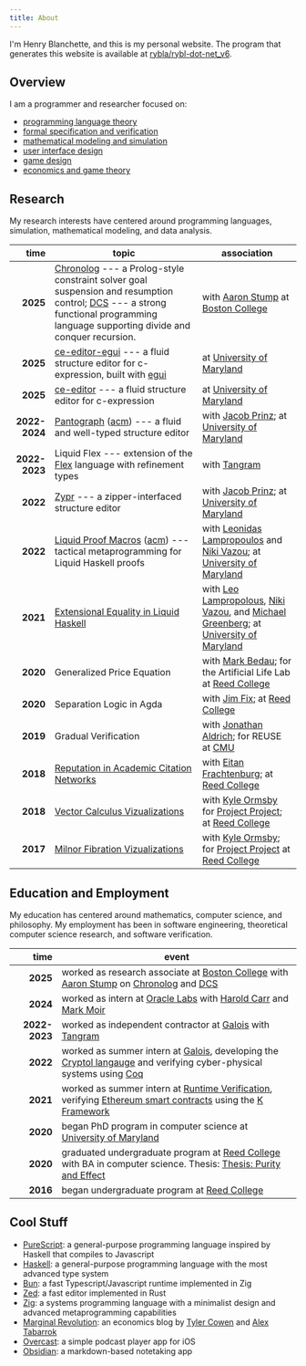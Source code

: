 ```yaml
---
title: About
---
```


I'm Henry Blanchette, and this is my personal website.
The program that generates this website is available at [rybla/rybl-dot-net_v6](https://github.com/rybla/rybl-dot-net_v6).

## Overview

I am a programmer and researcher focused on:

- [programming language theory](https://en.wikipedia.org/wiki/Programming_language_theory)
- [formal specification and verification](https://en.wikipedia.org/wiki/Formal_verification.)
- [mathematical modeling and simulation](https://en.wikipedia.org/wiki/Conway%27s_Game_of_Life)
- [user interface design](https://en.wikipedia.org/wiki/User_interface_design)
- [game design](https://en.wikipedia.org/wiki/Game_design)
- [economics and game theory](https://en.wikipedia.org/wiki/Game_theory)

## Research

My research interests have centered around programming languages, simulation, mathematical modeling, and data analysis.

| time | topic | association |
| -: | ------ | ------ |
| **2025** | [Chronolog](https://github.com/rybla/chronolog) --- a Prolog-style constraint solver goal suspension and resumption control; [DCS](https://gitlab.com/astump97/dcs) --- a strong functional programming language supporting divide and conquer recursion. | with [Aaron Stump](https://www.bc.edu/bc-web/schools/morrissey/departments/computer-science/people/faculty-directory/aaron-stump.html) at [Boston College](https://www.bc.edu) |
| **2025** | [ce-editor-egui](https://github.com/rybla/ce-editor-egui) --- a fluid structure editor for c-expression, built with [egui](https://www.egui.rs) | at [University of Maryland](https://www.umd.edu) |
| **2025** | [ce-editor](https://github.com/rybla/ce-editor) --- a fluid structure editor for c-expression | at [University of Maryland](https://www.umd.edu) |
| **2022-2024** | [Pantograph](https://pantographeditor.github.io/Pantograph/) ([acm](https://dl.acm.org/doi/10.1145/3704864)) --- a fluid and well-typed structure editor | with [Jacob Prinz](https://github.com/jeprinz); at [University of Maryland](https://www.umd.edu) |
| **2022-2023** | Liquid Flex --- extension of the [Flex](https://tangramflex.com/flex) language with refinement types | with [Tangram](https://www.tangramflex.com) |
| **2022** | [Zypr](https://github.com/rybla/zypr) --- a zipper-interfaced structure editor | with [Jacob Prinz](https://github.com/jeprinz); at [University of Maryland](https://www.umd.edu) |
| **2022** | [Liquid Proof Macros](https://github.com/rybla/lh-tactics-test) ([acm](https://dl.acm.org/doi/abs/10.1145/3546189.3549921)) --- tactical metaprogramming for Liquid Haskell proofs | with [Leonidas Lampropoulos](https://github.com/lemonidas) and [Niki Vazou](https://github.com/nikivazou); at [University of Maryland](https://www.umd.edu) |
| **2021** | [Extensional Equality in Liquid Haskell](https://github.com/rybla/liquid-monadic-selectionsort) | with [Leo Lampropolous](https://github.com/lemonidas), [Niki Vazou](https://github.com/nikivazou), and [Michael Greenberg](https://mgree.github.io); at [University of Maryland](https://www.umd.edu) |
| **2020** | Generalized Price Equation | with [Mark Bedau](http://people.reed.edu/~mab/); for the Artificial Life Lab at [Reed College](https://www.reed.edu) |
| **2020** | Separation Logic in Agda | with [Jim Fix](https://jimfix.github.io); at [Reed College](https://www.reed.edu) |
| **2019** | Gradual Verification | with [Jonathan Aldrich](http://www.cs.cmu.edu/~aldrich/); for REUSE at [CMU](https://www.cs.cmu.edu) |
| **2018** | [Reputation in Academic Citation Networks](https://arxiv.org/abs/2001.02293) | with [Eitan Frachtenburg](https://www.researchgate.net/profile/Eitan-Frachtenberg); at [Reed College](https://www.reed.edu) |
| **2018** | [Vector Calculus Vizualizations](http://people.reed.edu/~ormsbyk/projectproject/posts/milnor-fibrations.html) | with [Kyle Ormsby](https://kyleormsby.github.io) for [Project Project](http://people.reed.edu/~ormsbyk/projectproject/posts/milnor-fibrations.html); at [Reed College](https://www.reed.edu) |
| **2017** | [Milnor Fibration Vizualizations](http://people.reed.edu/~ormsbyk/projectproject/posts/vector-calculus-demos.html) | with [Kyle Ormsby](https://kyleormsby.github.io); for [Project Project](https://people.reed.edu/~ormsbyk/projectproject/) at [Reed College](https://www.reed.edu) |

## Education and Employment

My education has centered around mathematics, computer science, and philosophy.
My employment has been in software engineering, theoretical computer science research, and software verification.

| time | event                                                                                                                                           |
| -: | ---------- |
| **2025** | worked as research associate at [Boston College](https://www.bc.edu) with [Aaron Stump](https://www.bc.edu/bc-web/schools/morrissey/departments/computer-science/people/faculty-directory/aaron-stump.html) on [Chronolog](https://github.com/rybla/chronolog) and [DCS](https://gitlab.com/astump97/dcs) |
| **2024** | worked as intern at [Oracle Labs](https://labs.oracle.com/pls/apex/r/labs/labs/intro) with [Harold Carr](https://labs.oracle.com/pls/apex/f?p=94065:11:23393226324575:2619) and [Mark Moir](https://labs.oracle.com/pls/apex/f?p=labs:bio:0:86) |
| **2022-2023** | worked as independent contractor at [Galois](https://galois.com/) with [Tangram](https://www.tangramflex.com) |
| **2022** | worked as summer intern at [Galois](https://galois.com/), developing the [Cryptol langauge](https://cryptol.net/) and verifying cyber-physical systems using [Coq](https://coq.inria.fr/) |
| **2021** | worked as summer intern at [Runtime Verification](https://runtimeverification.com/), verifying [Ethereum smart contracts](https://ethereum.org/en/developers/docs/smart-contracts/) using the [K Framework](https://kframework.org/) |
| **2020** | began PhD program in computer science at [University of Maryland](https://umd.edu) |
| **2020** | graduated undergraduate program at [Reed College](https://www.reed.edu) with BA in computer science. Thesis: [Thesis: Purity and Effect](https://github.com/rybla/Thesis-Purity-and-Effect) |
| **2016** | began undergraduate program at [Reed College](https://www.reed.edu) |

## Cool Stuff

- [PureScript](https://www.purescript.org/): a general-purpose programming language inspired by Haskell that compiles to Javascript
- [Haskell](https://www.haskell.org/): a general-purpose programming language with the most advanced type system
- [Bun](https://bun.sh/): a fast Typescript/Javascript runtime implemented in Zig
- [Zed](https://zed.dev/): a fast editor implemented in Rust
- [Zig](https://ziglang.org/): a systems programming language with a minimalist design and advanced metaprogramming capabilities
- [Marginal Revolution](https://marginalrevolution.com/): an economics blog by [Tyler Cowen](https://x.com/tylercowen) and [Alex Tabarrok](https://x.com/ATabarrok)
- [Overcast](https://overcast.fm/): a simple podcast player app for iOS
- [Obsidian](https://obsidian.md/): a markdown-based notetaking app
